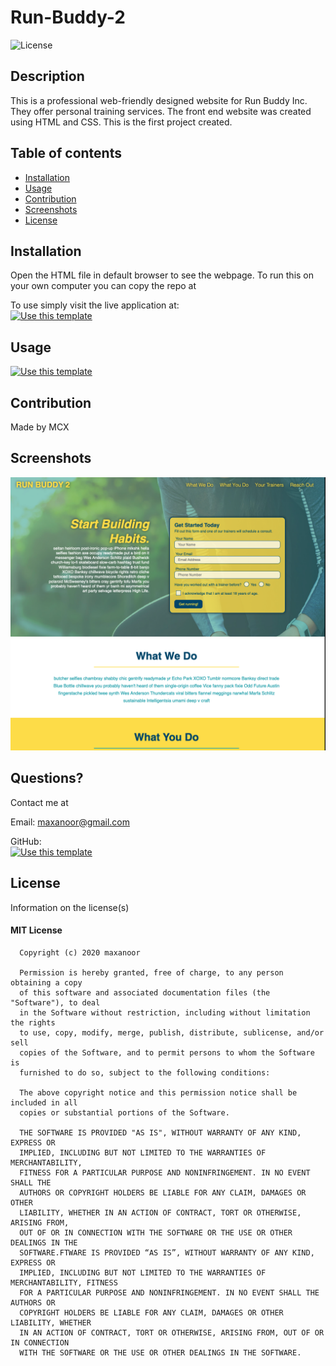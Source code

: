 # Run-Buddy-2
  
 
  ![License](https://img.shields.io/badge/license-mit-informational.svg)
  

  ## Description
  
  This is a professional web-friendly designed website for Run Buddy Inc. They offer personal training services. The front end website was created using HTML and CSS. This is the first project created. 

  ## Table of contents

  * [Installation](#installation)
  * [Usage](#usage)
  * [Contribution](#contribution)
  * [Screenshots](#screenshots)
  * [License](#license)

  ## Installation

  Open the HTML file in default browser to see the webpage.
  To run this on your own computer you can copy the repo at 
  
 To use simply visit the live application at:  <br>
  [![Use this template](https://img.shields.io/badge/Click-to_visit_website-2ea44f?style=for-the-badge)](https://mcx2code.github.io/Run-Buddy-2)
  
  ## Usage 

  [![Use this template](https://img.shields.io/badge/Click-to_visit_Github_Repo-2ea44f?style=for-the-badge)](https://github.com/MCX2code/Run-Buddy-2)
  

  ## Contribution

  Made by MCX

  ## Screenshots

  ![Project Screenshot](https://raw.githubusercontent.com/MCX2code/Run-Buddy-2/ddb328163f2c44e989d47b730632b47f48ecf63f/Run-buddy-2.png)

  ## Questions?

  Contact me at 

  Email: maxanoor@gmail.com

  GitHub: <br>
  [![Use this template](https://img.shields.io/badge/Click-to_Main_GitHub_Page-85b6c0?style=for-the-badge)](https://github.com/MCX2code) 

  ## License

  Information on the license(s)

  
  #### MIT License

      Copyright (c) 2020 maxanoor

      Permission is hereby granted, free of charge, to any person obtaining a copy
      of this software and associated documentation files (the "Software"), to deal
      in the Software without restriction, including without limitation the rights
      to use, copy, modify, merge, publish, distribute, sublicense, and/or sell
      copies of the Software, and to permit persons to whom the Software is
      furnished to do so, subject to the following conditions:

      The above copyright notice and this permission notice shall be included in all
      copies or substantial portions of the Software.

      THE SOFTWARE IS PROVIDED "AS IS", WITHOUT WARRANTY OF ANY KIND, EXPRESS OR
      IMPLIED, INCLUDING BUT NOT LIMITED TO THE WARRANTIES OF MERCHANTABILITY,
      FITNESS FOR A PARTICULAR PURPOSE AND NONINFRINGEMENT. IN NO EVENT SHALL THE
      AUTHORS OR COPYRIGHT HOLDERS BE LIABLE FOR ANY CLAIM, DAMAGES OR OTHER
      LIABILITY, WHETHER IN AN ACTION OF CONTRACT, TORT OR OTHERWISE, ARISING FROM,
      OUT OF OR IN CONNECTION WITH THE SOFTWARE OR THE USE OR OTHER DEALINGS IN THE
      SOFTWARE.FTWARE IS PROVIDED “AS IS”, WITHOUT WARRANTY OF ANY KIND, EXPRESS OR 
      IMPLIED, INCLUDING BUT NOT LIMITED TO THE WARRANTIES OF MERCHANTABILITY, FITNESS 
      FOR A PARTICULAR PURPOSE AND NONINFRINGEMENT. IN NO EVENT SHALL THE AUTHORS OR 
      COPYRIGHT HOLDERS BE LIABLE FOR ANY CLAIM, DAMAGES OR OTHER LIABILITY, WHETHER 
      IN AN ACTION OF CONTRACT, TORT OR OTHERWISE, ARISING FROM, OUT OF OR IN CONNECTION 
      WITH THE SOFTWARE OR THE USE OR OTHER DEALINGS IN THE SOFTWARE.
      

  
